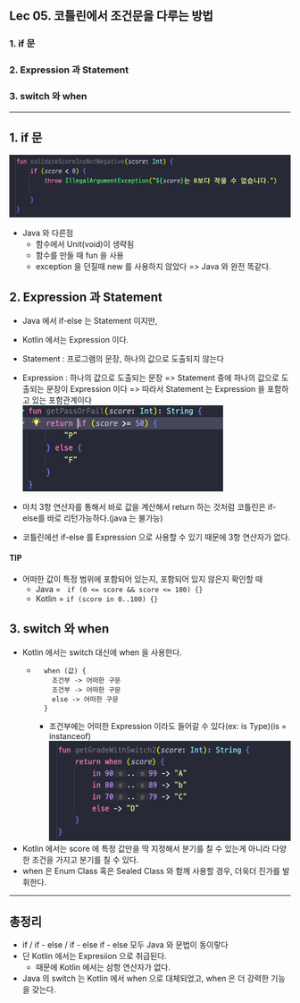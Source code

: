 ## Lec 05. 코틀린에서 조건문을 다루는 방법

### 1. if 문
### 2. Expression 과 Statement
### 3. switch 와 when

---

## 1. if 문
![img.png](img.png)
- Java 와 다른점
  - 함수에서 Unit(void)이 생략됨
  - 함수를 만들 때 fun 을 사용
  - exception 을 던질때 new 를 사용하지 않았다
=> Java 와 완전 똑같다.

## 2. Expression 과 Statement
- Java 에서 if-else 는 Statement 이지만, 
- Kotlin 에서는 Expression 이다.

- Statement : 프로그램의 문장, 하나의 값으로 도출되지 않는다
- Expression : 하나의 값으로 도출되는 문장
=> Statement 중에 하나의 값으로 도출되는 문장이 Expression 이다
=> 따라서 Statement 는 Expression 을 포함하고 있는 포함관계이다
![img_1.png](img_1.png)
- 마치 3항 연산자를 통해서 바로 값을 계산해서 return 하는 것처럼 코틀린은 if-else를 바로 리턴가능하다.(java 는 불가능)
- 코틀린에선 if-else 를 Expression 으로 사용할 수 있기 때문에 3항 연산자가 없다.

#### TIP 
- 어떠한 값이 특정 범위에 포함되어 있는지, 포함되어 있지 않은지 확인할 때 
  - Java = ``` if (0 <= score && score <= 100) {}```
  - Kotlin = ```if (score in 0..100) {}```

## 3. switch 와 when
- Kotlin 에서는 switch 대신에 when 을 사용한다.
  - ```
      when (값) {
        조건부 -> 어떠한 구문
        조건부 -> 어떠한 구문
        else -> 어떠한 구문 
      }
    ```
    - 조건부에는 어떠한 Expression 이라도 들어갈 수 있다(ex: is Type)(is = instanceof)
![img_2.png](img_2.png)
- Kotlin 에서는 score 에 특정 값만을 딱 지정해서 분기를 칠 수 있는게 아니라 다양한 조건을 가지고 분기를 칠 수 있다.
- when 은 Enum Class 혹은 Sealed Class 와 함께 사용할 경우, 더욱더 진가를 발휘한다.

---

## 총정리
- if / if - else / if - else if - else 모두 Java 와 문법이 동이랗다
- 단 Kotlin 에서는 Expresiion 으로 취급된다.
  - 때문에 Kotlin 에서는 삼항 연산자가 없다.
- Java 의 switch 는 Kotlin 에서 when 으로 대체되었고, when 은 더 강력한 기능을 갖는다.
